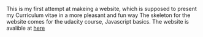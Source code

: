 This is my first attempt at makeing a website, which is supposed to present my Curriculum vitae in a more pleasant and fun way
The skeleton for the website comes for the udacity course, Javascript basics. The website is avalible at [here](https://felixolsson.github.io/)
